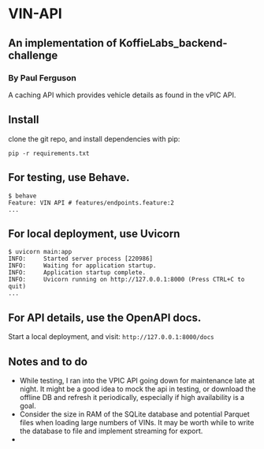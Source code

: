 # VIN-API
## An implementation of KoffieLabs_backend-challenge
### By Paul Ferguson

A caching API which provides vehicle details as found in the  vPIC API.

## Install
clone the git repo, and install dependencies with pip:
```commandline
pip -r requirements.txt
```

## For testing, use Behave.
```
$ behave 
Feature: VIN API # features/endpoints.feature:2
...
```

## For local deployment, use Uvicorn
```
$ uvicorn main:app
INFO:     Started server process [220986]
INFO:     Waiting for application startup.
INFO:     Application startup complete.
INFO:     Uvicorn running on http://127.0.0.1:8000 (Press CTRL+C to quit)
...
```

## For API details, use the OpenAPI docs.
Start a local deployment, and visit:
`http://127.0.0.1:8000/docs`

## Notes and to do
 - While testing, I ran into the VPIC API going down for maintenance late at night.  It might be a good idea to mock the api in testing, or download the offline DB and refresh it periodically, especially if high availability is a goal.
 - Consider the size in RAM of the SQLite database and potential Parquet files when loading large numbers of VINs.  It may be worth while to write the database to file and implement streaming for export.
 - 